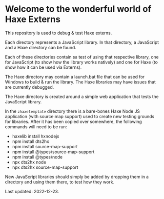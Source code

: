 # Welcome to the wonderful world of Haxe Externs

This repository is used to debug & test Haxe externs.

Each directory represents a JavaScript library. In that directory, a JavaScript and a Haxe directory can be found. 

Each of these directories contain sa test of using that respective library, one for JavaScript (to show how the library works natively) and one for Haxe (to show how it can be used via Externs).

The Haxe directory may contain a launch.bat file that can be used for Windows to build & run the library. The Haxe libraries may have issues that are currently debugged.

The Haxe directory is created around a simple web application that tests the JavaScript library.

In the `zhaxetemplate` directory there is a bare-bones Haxe Node JS application (with source map support) used to create new testing grounds for libraries. After it has been copied over somewhere, the following commands will need to be run:
- haxelib install hxnodejs
- npm install dts2hx
- npm install source-map-support
- npm install @types/source-map-support
- npm install @types/node
- npx dts2hx node
- npx dts2hx source-map-support

New JavaScript libraries should simply be added by dropping them in a directory and using them there, to test how they work.

Last updated: 2022-12-23.